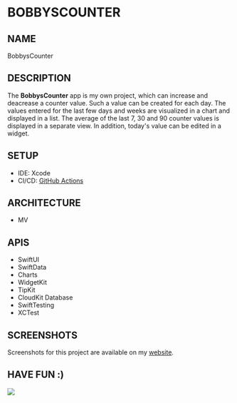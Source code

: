 # BOBBYSCOUNTER

## NAME
BobbysCounter

## DESCRIPTION
The **BobbysCounter** app is my own project, which can increase and deacrease a counter value. Such a value can be created for each day. The values entered for the last few days and weeks are visualized in a chart and displayed in a list. The average of the last 7, 30 and 90 counter values is displayed in a separate view. In addition, today's value can be edited in a widget.

## SETUP
- IDE: Xcode
- CI/CD: [GitHub Actions](https://docs.github.com/en/actions)

## ARCHITECTURE
- MV

## APIS
- SwiftUI
- SwiftData
- Charts
- WidgetKit
- TipKit
- CloudKit Database
- SwiftTesting
- XCTest

## SCREENSHOTS
Screenshots for this project are available on my [website](https://erolburak.me/en/portfolio).

## HAVE FUN :)
<img src="https://media3.giphy.com/media/v1.Y2lkPTc5MGI3NjExdDI3emQxaHl0bm5uZmNsaXRtNzNjcDRvN2s3OXV4NmFxMnR3d2didyZlcD12MV9pbnRlcm5hbF9naWZfYnlfaWQmY3Q9Zw/Ws6T5PN7wHv3cY8xy8/giphy.gif"/>
